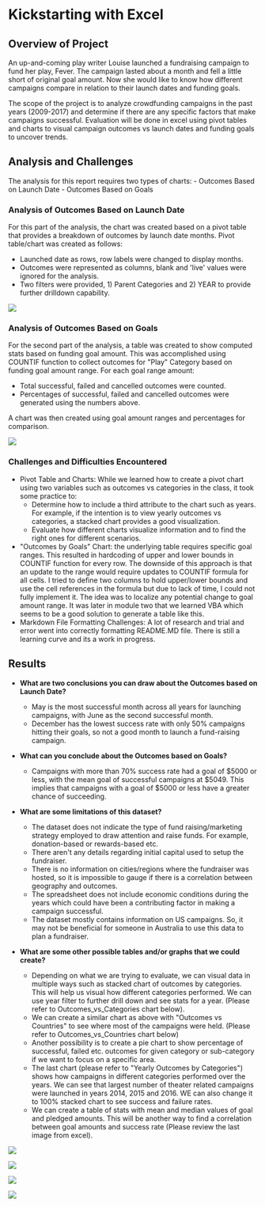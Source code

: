 # Kickstarting with Excel

## Overview of Project
An up-and-coming play writer Louise launched a fundraising campaign to fund her play, Fever. The campaign lasted about a month and fell a little short of original goal amount. Now she would like to know how different campaigns compare in relation to their launch dates and funding goals.


The scope of the project is to analyze crowdfunding campaigns in the past years (2009-2017) and determine if there are any specific factors that make campaigns successful. Evaluation will be done in excel using pivot tables and charts to visual campaign outcomes vs launch dates and funding goals to uncover trends.


## Analysis and Challenges

The analysis for this report requires two types of charts:
	- Outcomes Based on Launch Date
	- Outcomes Based on Goals
	
### Analysis of Outcomes Based on Launch Date
For this part of the analysis, the chart was created based on a pivot table that provides a breakdown of outcomes by launch date months. Pivot table/chart was created as follows: 
- Launched date as rows, row labels were changed to display months.
- Outcomes were represented as columns, blank and 'live' values were ignored for the analysis.
- Two filters were provided, 1) Parent Categories and 2) YEAR to provide further drilldown capability.
	
![](/resources/Theater_Outcomes_vs_Launch.png)


### Analysis of Outcomes Based on Goals

For the second part of the analysis, a table was created to show computed stats based on funding goal amount. This was accomplished using COUNTIF function to collect outcomes for "Play" Category based on funding goal amount range. For each goal range amount:
 
- Total successful, failed and cancelled outcomes were counted.
- Percentages of successful, failed and cancelled outcomes were generated using the numbers above.

A chart was then created using goal amount ranges and percentages for comparison.

![](/resources/Outcomes_vs_Goals.png)

### Challenges and Difficulties Encountered

- Pivot Table and Charts: While we learned how to create a pivot chart using two variables such as outcomes vs categories in the class, it took some practice to:
	-  Determine how to include a third attribute to the chart such as years. For example, if the intention is to view yearly outcomes vs categories, a stacked chart provides a good visualization.
	-  Evaluate how different charts visualize information and to find the right ones for different scenarios. 
- "Outcomes by Goals" Chart: the underlying table requires specific goal ranges. This resulted in hardcoding of upper and lower bounds in COUNTIF function for every row. The downside of this approach is that an update to the range would require updates to COUNTIF formula for all cells. I tried to define two columns to hold upper/lower bounds and use the cell references in the formula but due to lack of time, I could not fully implement it. The idea was to localize any potential change to goal amount range. It was later in module two that we learned VBA which seems to be a good solution to generate a table like this.
- Markdown File Formatting Challenges: A lot of research and trial and error went into correctly formatting README.MD file. There is still a learning curve and its a work in progress.

## Results

- **What are two conclusions you can draw about the Outcomes based on Launch Date?**
	- May is the most successful month across all years for launching campaigns, with June as the second successful month.
	- December has the lowest success rate with only 50% campaigns hitting their goals, so not a good month to launch a fund-raising campaign.

- **What can you conclude about the Outcomes based on Goals?**
	- Campaigns with more than 70% success rate had a goal of $5000 or less, with the mean goal of successful campaigns at $5049. This implies that campaigns with a goal of $5000 or less have a greater chance of succeeding.

- **What are some limitations of this dataset?**
	- The dataset does not indicate the type of fund raising/marketing strategy employed to draw attention and raise funds. For example, donation-based or rewards-based etc. 
	- There aren't any details regarding initial capital used to setup the fundraiser.
	- There is no information on cities/regions where the fundraiser was hosted, so it is impossible to gauge if there is a correlation between geography and outcomes.
	- The spreadsheet does not include economic conditions during the years which could have been a contributing factor in making a campaign successful.
	- The dataset mostly contains information on US campaigns. So, it may not be beneficial for someone in Australia to use this data to plan a fundraiser.


- **What are some other possible tables and/or graphs that we could create?**
 
 	- Depending on what we are trying to evaluate, we can visual data in multiple ways such as stacked chart of outcomes by categories. This will help us visual how different categories performed. We can use year filter to further drill down and see stats for a year. (Please refer to Outcomes_vs_Categories chart below).
 	- We can create a similar chart as above with "Outcomes vs Countries" to see where most of the campaigns were held. (Please refer to Outcomes_vs_Countries chart below)	
	- Another possibility is to create a pie chart to show percentage of successful, failed etc. outcomes for given category or sub-category if we want to focus on a specific area.
	- The last chart (please refer to "Yearly Outcomes by Categories") shows how campaigns in different categories performed over the years. We can see that largest number of theater related campaigns were launched in years 2014, 2015 and 2016. WE can also change it to 100% stacked chart to see success and failure rates. 
	- We can create a table of stats with mean and median values of goal and pledged amounts. This will be another way to find a correlation between goal amounts and success rate (Please review the last image from excel). 

![](/resources/Outcomes_vs_Categories.png)  


![](/resources/Outcomes_vs_Countries.png)  


![](/resources/Yearly_Outcomes_by_Categories.png)  


![](/resources/Mean_Median_Stats.png)  


